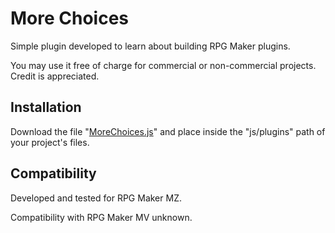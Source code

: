 ﻿# More Choices
Simple plugin developed to learn about building RPG Maker plugins.

You may use it free of charge for commercial or non-commercial projects. Credit is appreciated.

## Installation
Download the file "[MoreChoices.js](https://github.com/aabarcam/RM_MoreChoices/commit/92a7d2ecfcbee2396191b4c82ca34a0b9f6e9a13)" and place inside the "js/plugins" path of your project's files.

## Compatibility
Developed and tested for RPG Maker MZ.

Compatibility with RPG Maker MV unknown.
